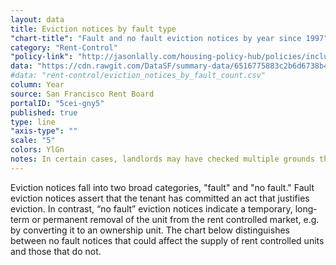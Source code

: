 ```yaml
---
layout: data
title: Eviction notices by fault type
"chart-title": "Fault and no fault eviction notices by year since 1997"
category: "Rent-Control"
"policy-link": "http://jasonlally.com/housing-policy-hub/policies/inclusionary-housing/"
data: "https://cdn.rawgit.com/DataSF/summary-data/6516775883c2b6d6738b48c9dd7415bf64ae6637/eviction_notices_by_fault_count.csv"
#data: "rent-control/eviction_notices_by_fault_count.csv"
column: Year
source: San Francisco Rent Board
portalID: "5cei-gny5"
published: true
type: line
"axis-type": ""
scale: "5"
colors: YlGn
notes: In certain cases, landlords may have checked multiple grounds that indicated both fault and no fault. In these limited cases, the no fault category is assumed.
---
```


Eviction notices fall into two broad categories, "fault" and "no fault." Fault eviction notices assert that the tenant has committed an act that justifies eviction. In contrast, “no fault” eviction notices indicate a temporary, long-term or permanent removal of the unit from the rent controlled market, e.g. by converting it to an ownership unit. The chart below distinguishes between no fault notices that could affect the supply of rent controlled units and those that do not.